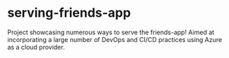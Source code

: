 # serving-friends-app
Project showcasing numerous ways to serve the friends-app! Aimed at incorporating a large number of DevOps and CI/CD practices using Azure as a cloud provider.
